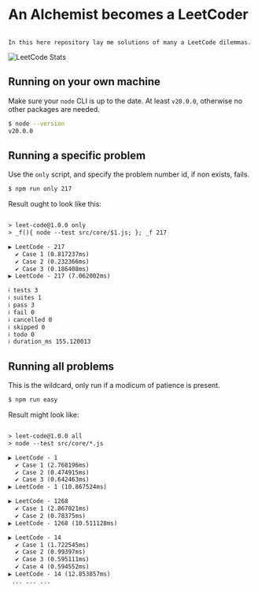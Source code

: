 # An Alchemist becomes a LeetCoder
```

In this here repository lay me solutions of many a LeetCode dilemmas.

```
![LeetCode Stats](https://leetcard.jacoblin.cool/elf-alchemist?theme=dark&font=Fira%20Code)

## Running on your own machine
Make sure your `node` CLI is up to the date. At least `v20.0.0`, otherwise no other packages are needed.

```sh
$ node --version
v20.0.0
```

## Running a specific problem
Use the `only` script, and specify the problem number id, if non exists, fails.

```sh
$ npm run only 217
```

Result ought to look like this:
```txt

> leet-code@1.0.0 only
> _f(){ node --test src/core/$1.js; }; _f 217

▶ LeetCode - 217
  ✔ Case 1 (0.817237ms)
  ✔ Case 2 (0.232366ms)
  ✔ Case 3 (0.186408ms)
▶ LeetCode - 217 (7.062002ms)

ℹ tests 3
ℹ suites 1
ℹ pass 3
ℹ fail 0
ℹ cancelled 0
ℹ skipped 0
ℹ todo 0
ℹ duration_ms 155.120013

```

## Running all problems
This is the wildcard, only run if a modicum of patience is present.

```sh
$ npm run easy
```

Result might look like:
```txt

> leet-code@1.0.0 all
> node --test src/core/*.js

▶ LeetCode - 1
  ✔ Case 1 (2.768196ms)
  ✔ Case 2 (0.474915ms)
  ✔ Case 3 (0.642463ms)
▶ LeetCode - 1 (10.867524ms)

▶ LeetCode - 1268
  ✔ Case 1 (2.867021ms)
  ✔ Case 2 (0.78375ms)
▶ LeetCode - 1268 (10.511128ms)

▶ LeetCode - 14
  ✔ Case 1 (1.722545ms)
  ✔ Case 2 (0.99397ms)
  ✔ Case 3 (0.595111ms)
  ✔ Case 4 (0.594552ms)
▶ LeetCode - 14 (12.853857ms)
 ... ... ...

```
